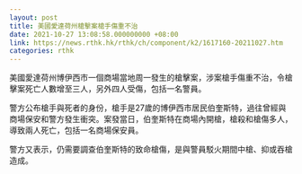 ```yaml
---
layout: post
title: 美國愛達荷州槍擊案槍手傷重不治
date: 2021-10-27 13:08:58.000000000 +08:00
link: https://news.rthk.hk/rthk/ch/component/k2/1617160-20211027.htm
categories: rthk
---
```


美國愛達荷州博伊西市一個商場當地周一發生的槍擊案，涉案槍手傷重不治，令槍擊案死亡人數增至三人，另外四人受傷，包括一名警員。

警方公布槍手與死者的身份，槍手是27歲的博伊西市居民伯奎斯特，過往曾經與商場保安和警方發生衝突。案發當日，伯奎斯特在商場內開槍，槍殺和槍傷多人，導致兩人死亡，包括一名商場保安員。

警方又表示，仍需要調查伯奎斯特的致命槍傷，是與警員駁火期間中槍、抑或吞槍造成。
